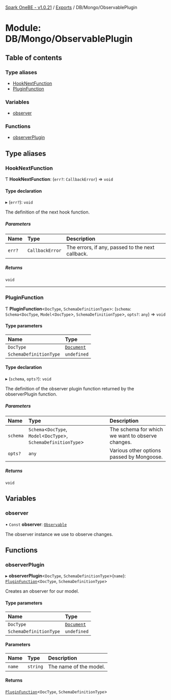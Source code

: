 [Spark OneBE - v1.0.21](../README.md) / [Exports](../modules.md) / DB/Mongo/ObservablePlugin

# Module: DB/Mongo/ObservablePlugin

## Table of contents

### Type aliases

- [HookNextFunction](DB_Mongo_ObservablePlugin.md#hooknextfunction)
- [PluginFunction](DB_Mongo_ObservablePlugin.md#pluginfunction)

### Variables

- [observer](DB_Mongo_ObservablePlugin.md#observer)

### Functions

- [observerPlugin](DB_Mongo_ObservablePlugin.md#observerplugin)

## Type aliases

### HookNextFunction

Ƭ **HookNextFunction**: (`err?`: `CallbackError`) => `void`

#### Type declaration

▸ (`err?`): `void`

The definition of the next hook function.

##### Parameters

| Name | Type | Description |
| :------ | :------ | :------ |
| `err?` | `CallbackError` | The errors, if any, passed to the next callback. |

##### Returns

`void`

___

### PluginFunction

Ƭ **PluginFunction**<`DocType`, `SchemaDefinitionType`\>: (`schema`: `Schema`<`DocType`, `Model`<`DocType`\>, `SchemaDefinitionType`\>, `opts?`: `any`) => `void`

#### Type parameters

| Name | Type |
| :------ | :------ |
| `DocType` | [`Document`]( https://developer.mozilla.org/en-US/docs/Web/API/Document ) |
| `SchemaDefinitionType` | `undefined` |

#### Type declaration

▸ (`schema`, `opts?`): `void`

The definition of the observer plugin function returned by the observerPlugin function.

##### Parameters

| Name | Type | Description |
| :------ | :------ | :------ |
| `schema` | `Schema`<`DocType`, `Model`<`DocType`\>, `SchemaDefinitionType`\> | The schema for which we want to observe changes. |
| `opts?` | `any` | Various other options passed by Mongoose. |

##### Returns

`void`

## Variables

### observer

• `Const` **observer**: [`Observable`](../classes/DB_Mongo_Observable.Observable.md)

The observer instance we use to observe changes.

## Functions

### observerPlugin

▸ **observerPlugin**<`DocType`, `SchemaDefinitionType`\>(`name`): [`PluginFunction`](DB_Mongo_ObservablePlugin.md#pluginfunction)<`DocType`, `SchemaDefinitionType`\>

Creates an observer for our model.

#### Type parameters

| Name | Type |
| :------ | :------ |
| `DocType` | [`Document`]( https://developer.mozilla.org/en-US/docs/Web/API/Document ) |
| `SchemaDefinitionType` | `undefined` |

#### Parameters

| Name | Type | Description |
| :------ | :------ | :------ |
| `name` | `string` | The name of the model. |

#### Returns

[`PluginFunction`](DB_Mongo_ObservablePlugin.md#pluginfunction)<`DocType`, `SchemaDefinitionType`\>
